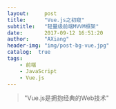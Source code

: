```yaml
---
layout:     post
title:      "Vue.js之初窥"
subtitle:   "轻量级前端MVVM框架"
date:       2017-09-12 16:51:20
author:     "AXiang"
header-img: "img/post-bg-vue.jpg"
catalog:  true
tags:
    - 前端
    - JavaScript
    - Vue.js
---
```


> "Vue.js是拥抱经典的Web技术"

>